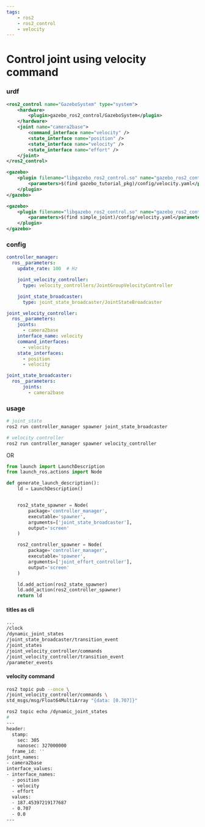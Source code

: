 ```yaml
---
tags:
    - ros2
    - ros2_control
    - velocity
---
```


# Control joint using velocity command

### urdf
```xml title="load controller from urdf"
<ros2_control name="GazeboSystem" type="system">
    <hardware>
        <plugin>gazebo_ros2_control/GazeboSystem</plugin>
    </hardware>
    <joint name="camera2base">
        <command_interface name="velocity" />
        <state_interface name="position" />
        <state_interface name="velocity" />
        <state_interface name="effort" />
    </joint>
</ros2_control>

<gazebo>
    <plugin filename="libgazebo_ros2_control.so" name="gazebo_ros2_control">
        <parameters>$(find gazebo_tutorial_pkg)/config/velocity.yaml</parameters>
    </plugin>
</gazebo>
```

```xml title="load ros2_control plugin"
<gazebo>
    <plugin filename="libgazebo_ros2_control.so" name="gazebo_ros2_control">
        <parameters>$(find simple_joint)/config/velocity.yaml</parameters>
    </plugin>
</gazebo>
```

### config

```yaml title="velocity.yaml"
controller_manager:
  ros__parameters:
    update_rate: 100  # Hz

    joint_velocity_controller:
      type: velocity_controllers/JointGroupVelocityController

    joint_state_broadcaster:
      type: joint_state_broadcaster/JointStateBroadcaster

joint_velocity_controller:
  ros__parameters:
    joints:
      - camera2base
    interface_name: velocity
    command_interfaces:
      - velocity
    state_interfaces:
      - position
      - velocity

joint_state_broadcaster:
  ros__parameters:
      joints:
        - camera2base
```

### usage

```bash title="load controllers"
# joint_state
ros2 run controller_manager spawner joint_state_broadcaster

# velocity controller
ros2 run controller_manager spawner velocity_controller
```

OR 

```python title="load_controller.launch.py" linenums="1" hl_lines="8 16"
from launch import LaunchDescription
from launch_ros.actions import Node

def generate_launch_description():
    ld = LaunchDescription()


    ros2_state_spawner = Node(
        package='controller_manager',
        executable='spawner',
        arguments=['joint_state_broadcaster'],
        output='screen'
    )

    ros2_controller_spawner = Node(
        package='controller_manager',
        executable='spawner',
        arguments=['joint_effort_controller'],
        output='screen'
    )

    ld.add_action(ros2_state_spawner)
    ld.add_action(ros2_controller_spawner)
    return ld

```

#### titles as cli

```bash title="topics" linenums="1" hl_lines="3 6"
...
/clock
/dynamic_joint_states
/joint_state_broadcaster/transition_event
/joint_states
/joint_velocity_controller/commands
/joint_velocity_controller/transition_event
/parameter_events

```

#### velocity command
```bash title="pub velocity command"
ros2 topic pub --once \
/joint_velocity_controller/commands \
std_msgs/msg/Float64MultiArray "{data: [0.707]}"
```

```bash
ros2 topic echo /dynamic_joint_states
#
---
header:
  stamp:
    sec: 305
    nanosec: 327000000
  frame_id: ''
joint_names:
- camera2base
interface_values:
- interface_names:
  - position
  - velocity
  - effort
  values:
  - 187.45397219177687
  - 0.707
  - 0.0
---

```

